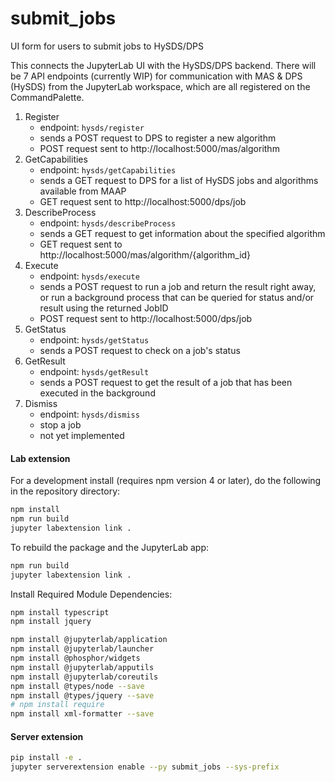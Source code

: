 # submit_jobs

UI form for users to submit jobs to HySDS/DPS

This connects the JupyterLab UI with the HySDS/DPS backend.  There will be 7 API endpoints (currently WIP) for communication with MAS & DPS (HySDS) from the JupyterLab workspace, which are all registered on the CommandPalette.
1. Register
	- endpoint: `hysds/register`
	- sends a POST request to DPS to register a new algorithm
	- POST request sent to http://localhost:5000/mas/algorithm
2. GetCapabilities
	- endpoint: `hysds/getCapabilities`
	- sends a GET request to DPS for a list of HySDS jobs and algorithms available from MAAP
	- GET request sent to http://localhost:5000/dps/job
3. DescribeProcess
	- endpoint: `hysds/describeProcess`
	- sends a GET request to get information about the specified algorithm
	- GET request sent to http://localhost:5000/mas/algorithm/{algorithm_id}
4. Execute
	- endpoint: `hysds/execute`
	- sends a POST request to run a job and return the result right away, or run a background process that can be queried for status and/or result using the returned JobID
	- POST request sent to http://localhost:5000/dps/job
5. GetStatus
	- endpoint: `hysds/getStatus`
	- sends a POST request to check on a job's status
6. GetResult
	- endpoint: `hysds/getResult`
	- sends a POST request to get the result of a job that has been executed in the background
7. Dismiss
	- endpoint: `hysds/dismiss`
	- stop a job
	- not yet implemented

#### Lab extension
For a development install (requires npm version 4 or later), do the following in the repository directory:

```bash
npm install
npm run build
jupyter labextension link .
```

To rebuild the package and the JupyterLab app:

```bash
npm run build
jupyter labextension link .
```

Install Required Module Dependencies:
```bash
npm install typescript
npm install jquery

npm install @jupyterlab/application
npm install @jupyterlab/launcher
npm install @phosphor/widgets
npm install @jupyterlab/apputils
npm install @jupyterlab/coreutils
npm install @types/node --save
npm install @types/jquery --save
# npm install require
npm install xml-formatter --save
```

#### Server extension

```bash
pip install -e .
jupyter serverextension enable --py submit_jobs --sys-prefix

```
